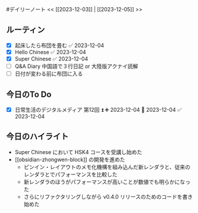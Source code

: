 #デイリーノート
<< [[2023-12-03]] | [[2023-12-05]] >>
## ルーティン
- [x] 起床したら布団を畳む ✅ 2023-12-04
- [x] Hello Chinese ✅ 2023-12-04
- [x] Super Chinese ✅ 2023-12-04
- [ ] Q&A Diary 中国語で３行日記 or 大陸版アクナイ読解
- [ ] 日付が変わる前に布団に入る
## 今日のTo Do
- [x] 日常生活のデジタルメディア 第12回 ⏫ ➕ 2023-12-04 📅 2023-12-04 ✅ 2023-12-04
## 今日のハイライト
- Super Chinese において HSK4 コースを受講し始めた
- [[obsidian-zhongwen-block]] の開発を進めた
	- ピンイン・レイアウトのメモ化機構を組み込んだ新レンダラと、従来のレンダラとでパフォーマンスを比較した
	- 新レンダラのほうがパフォーマンスが高いことが数値でも明らかになった
	- さらにリファクタリングしながら v0.4.0 リリースのためのコードを書き始めた

